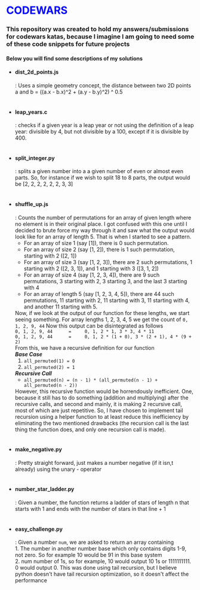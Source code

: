 <h1 style="color: transparent; background: #00f; background-clip: text">CODEWARS</h1>
<h3>This repository was created to hold my answers/submissions for codewars katas, because I imagine I am going to need some of these code snippets for future projects</h3>
<h4>Below you will find some descriptions of my solutions</h4>
<ul>
    <li><h4>dist_2d_points.js</h4>: Uses a simple geometry concept, the distance between two 2D points a and b = ((a.x - b.x)^2 + (a.y - b.y)^2) ^ 0.5</li><br/>
    <li><h4>leap_years.c</h4>: checks if a given year is a leap year or not using the definition of a leap year: divisible by 4, but not divisible by a 100, except if it is divisible by 400.</li><br/>
    <li><h4>split_integer.py</h4>: splits a given number into a a given number of even or almost even parts. So, for instance if we wish to split 18 to 8 parts, the output would be [2, 2, 2, 2, 2, 2, 3, 3]</li><br/>
    <li><h4>shuffle_up.js</h4>: Counts the number of permutations for an array of given length where no element is in their original place. I got confused with this one until I decided to brute force my way through it and saw what the output would look like for an array of length 5. That is when I started to see a pattern.
        <ul>
            <li>For an array of size 1 (say [1]), there is 0 such permutation.</li>
            <li>For an array of size 2 (say [1, 2]), there is 1 such permutation, starting with 2 ([2, 1])</li>
            <li>For an array of size 3 (say [1, 2, 3]), there are 2 such permutations, 1 starting with 2 ([2, 3, 1]), and 1 starting with 3 ([3, 1, 2])</li>
            <li>For an array of size 4 (say [1, 2, 3, 4]), there are 9 such permutations, 3 starting with 2, 3 starting 3, and the last 3 starting with 4</li>
            <li>For an array of length 5 (say [1, 2, 3, 4, 5]), there are 44 such permutations, 11 starting with 2, 11 starting with 3, 11 starting with 4, and another 11 starting with 5.</li>
        </ul>
    Now, if we look at the output of our function for these lengths, we start seeing something. For array lengths 1, 2, 3, 4, 5 we get the count of <code>0, 1, 2, 9, 44</code> Now this output can be disintegrated as follows<br/>
            <code>0, 1, 2, 9, 44      =     0, 1, 2 * 1, 3 * 3, 4 * 11</code><br/>
            <code>0, 1, 2, 9, 44      =     0, 1, 2 * (1 + 0), 3 * (2 + 1), 4 * (9 + 2)</code><br/>
            From this, we have a recursive definition for our function</br>
            <strong><i>Base Case</i></strong><br/>
            <ol>
                <li><code>all_permuted(1) = 0</code></li>
                <li><code>all_permuted(2) = 1</code></li>
            </ol>
            <strong><i>Recursive Call</i></strong><br/>
            <ul><li><code>all_permuted(n) = (n - 1) * (all_permuted(n - 1) + all_permuted(n - 2))</code></li></ul>
            However, this recursive function would be horrendously inefficient. One, because it still has to do something (addition and multiplying) after the recursive calls, and second and mainly, it is making 2 recursive call, most of which are just repetitive. So, I have chosen to implement tail recursion using a helper function to at least reduce this inefficiency by eliminating the two mentioned drawbacks (the recursion call is the last thing the function does, and only one recursion call is made).
    </li><br/>
    <li><h4>make_negative.py</h4>: Pretty straight forward, just makes a number negative (if it isn,t already) using the unary - operator</li><br/>
    <li><h4>number_star_ladder.py</h4>: Given a number, the function returns a ladder of stars of length n that starts with 1 and ends with the number of stars in that line + 1</li><br/>
    <li><h4>easy_challenge.py</h4>: Given a number <code>num</code>, we are asked to return an array containing <br/>1. The number in another number base which only contains digits 1-9, not zero. So for example 10 would be 91 in this base system<br/>2. num number of 1s, so for example, 10 would output 10 1s or 1111111111. 0 would output 0. This was done using tail recursion, but I believe python doesn't have tail recursion optimization, so it doesn't affect the performance</li>

</ul>